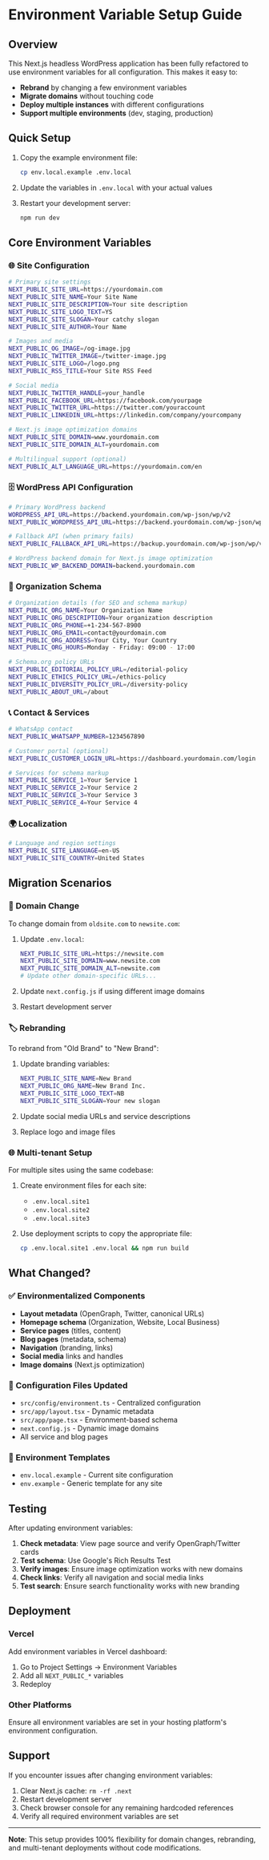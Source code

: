 # Environment Variable Setup Guide

## Overview

This Next.js headless WordPress application has been fully refactored to use environment variables for all configuration. This makes it easy to:

- **Rebrand** by changing a few environment variables
- **Migrate domains** without touching code
- **Deploy multiple instances** with different configurations
- **Support multiple environments** (dev, staging, production)

## Quick Setup

1. Copy the example environment file:
   ```bash
   cp env.local.example .env.local
   ```

2. Update the variables in `.env.local` with your actual values

3. Restart your development server:
   ```bash
   npm run dev
   ```

## Core Environment Variables

### 🌐 Site Configuration
```bash
# Primary site settings
NEXT_PUBLIC_SITE_URL=https://yourdomain.com
NEXT_PUBLIC_SITE_NAME=Your Site Name
NEXT_PUBLIC_SITE_DESCRIPTION=Your site description
NEXT_PUBLIC_SITE_LOGO_TEXT=YS
NEXT_PUBLIC_SITE_SLOGAN=Your catchy slogan
NEXT_PUBLIC_SITE_AUTHOR=Your Name

# Images and media
NEXT_PUBLIC_OG_IMAGE=/og-image.jpg
NEXT_PUBLIC_TWITTER_IMAGE=/twitter-image.jpg
NEXT_PUBLIC_SITE_LOGO=/logo.png
NEXT_PUBLIC_RSS_TITLE=Your Site RSS Feed

# Social media
NEXT_PUBLIC_TWITTER_HANDLE=your_handle
NEXT_PUBLIC_FACEBOOK_URL=https://facebook.com/yourpage
NEXT_PUBLIC_TWITTER_URL=https://twitter.com/youraccount
NEXT_PUBLIC_LINKEDIN_URL=https://linkedin.com/company/yourcompany

# Next.js image optimization domains
NEXT_PUBLIC_SITE_DOMAIN=www.yourdomain.com
NEXT_PUBLIC_SITE_DOMAIN_ALT=yourdomain.com

# Multilingual support (optional)
NEXT_PUBLIC_ALT_LANGUAGE_URL=https://yourdomain.com/en
```

### 🗄️ WordPress API Configuration
```bash
# Primary WordPress backend
WORDPRESS_API_URL=https://backend.yourdomain.com/wp-json/wp/v2
NEXT_PUBLIC_WORDPRESS_API_URL=https://backend.yourdomain.com/wp-json/wp/v2

# Fallback API (when primary fails)
NEXT_PUBLIC_FALLBACK_API_URL=https://backup.yourdomain.com/wp-json/wp/v2

# WordPress backend domain for Next.js image optimization
NEXT_PUBLIC_WP_BACKEND_DOMAIN=backend.yourdomain.com
```

### 🏢 Organization Schema
```bash
# Organization details (for SEO and schema markup)
NEXT_PUBLIC_ORG_NAME=Your Organization Name
NEXT_PUBLIC_ORG_DESCRIPTION=Your organization description
NEXT_PUBLIC_ORG_PHONE=+1-234-567-8900
NEXT_PUBLIC_ORG_EMAIL=contact@yourdomain.com
NEXT_PUBLIC_ORG_ADDRESS=Your City, Your Country
NEXT_PUBLIC_ORG_HOURS=Monday - Friday: 09:00 - 17:00

# Schema.org policy URLs
NEXT_PUBLIC_EDITORIAL_POLICY_URL=/editorial-policy
NEXT_PUBLIC_ETHICS_POLICY_URL=/ethics-policy
NEXT_PUBLIC_DIVERSITY_POLICY_URL=/diversity-policy
NEXT_PUBLIC_ABOUT_URL=/about
```

### 📞 Contact & Services
```bash
# WhatsApp contact
NEXT_PUBLIC_WHATSAPP_NUMBER=1234567890

# Customer portal (optional)
NEXT_PUBLIC_CUSTOMER_LOGIN_URL=https://dashboard.yourdomain.com/login

# Services for schema markup
NEXT_PUBLIC_SERVICE_1=Your Service 1
NEXT_PUBLIC_SERVICE_2=Your Service 2
NEXT_PUBLIC_SERVICE_3=Your Service 3
NEXT_PUBLIC_SERVICE_4=Your Service 4
```

### 🌍 Localization
```bash
# Language and region settings
NEXT_PUBLIC_SITE_LANGUAGE=en-US
NEXT_PUBLIC_SITE_COUNTRY=United States
```

## Migration Scenarios

### 🔄 Domain Change
To change domain from `oldsite.com` to `newsite.com`:

1. Update `.env.local`:
   ```bash
   NEXT_PUBLIC_SITE_URL=https://newsite.com
   NEXT_PUBLIC_SITE_DOMAIN=www.newsite.com
   NEXT_PUBLIC_SITE_DOMAIN_ALT=newsite.com
   # Update other domain-specific URLs...
   ```

2. Update `next.config.js` if using different image domains

3. Restart development server

### 🏷️ Rebranding
To rebrand from "Old Brand" to "New Brand":

1. Update branding variables:
   ```bash
   NEXT_PUBLIC_SITE_NAME=New Brand
   NEXT_PUBLIC_ORG_NAME=New Brand Inc.
   NEXT_PUBLIC_SITE_LOGO_TEXT=NB
   NEXT_PUBLIC_SITE_SLOGAN=Your new slogan
   ```

2. Update social media URLs and service descriptions

3. Replace logo and image files

### 🌐 Multi-tenant Setup
For multiple sites using the same codebase:

1. Create environment files for each site:
   - `.env.local.site1`
   - `.env.local.site2`
   - `.env.local.site3`

2. Use deployment scripts to copy the appropriate file:
   ```bash
   cp .env.local.site1 .env.local && npm run build
   ```

## What Changed?

### ✅ Environmentalized Components
- **Layout metadata** (OpenGraph, Twitter, canonical URLs)
- **Homepage schema** (Organization, Website, Local Business)
- **Service pages** (titles, content)
- **Blog pages** (metadata, schema)
- **Navigation** (branding, links)
- **Social media** links and handles
- **Image domains** (Next.js optimization)

### 🔧 Configuration Files Updated
- `src/config/environment.ts` - Centralized configuration
- `src/app/layout.tsx` - Dynamic metadata
- `src/app/page.tsx` - Environment-based schema
- `next.config.js` - Dynamic image domains
- All service and blog pages

### 📂 Environment Templates
- `env.local.example` - Current site configuration
- `env.example` - Generic template for any site

## Testing

After updating environment variables:

1. **Check metadata**: View page source and verify OpenGraph/Twitter cards
2. **Test schema**: Use Google's Rich Results Test
3. **Verify images**: Ensure image optimization works with new domains
4. **Check links**: Verify all navigation and social media links
5. **Test search**: Ensure search functionality works with new branding

## Deployment

### Vercel
Add environment variables in Vercel dashboard:
1. Go to Project Settings → Environment Variables
2. Add all `NEXT_PUBLIC_*` variables
3. Redeploy

### Other Platforms
Ensure all environment variables are set in your hosting platform's environment configuration.

## Support

If you encounter issues after changing environment variables:
1. Clear Next.js cache: `rm -rf .next`
2. Restart development server
3. Check browser console for any remaining hardcoded references
4. Verify all required environment variables are set

---

**Note**: This setup provides 100% flexibility for domain changes, rebranding, and multi-tenant deployments without code modifications. 
